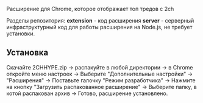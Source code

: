 Расширение для Chrome, которое отображает топ тредов с 2ch

Разделы репозитория:
__extension__ - код расширения
__server__ - серверный инфраструктурный код для работы расширения на Node.js, не требует установки.

## Установка
Скачайте 2CHHYPE.zip -> распакуйте в любой директории -> в Chrome откройте меню настроек -> Выберите "Дополнительные настройки" -> "Расширения" -> Поставьте галочку "Режим разработчика" -> Нажмите на кнопку "Загрузить распакованное расширение" -> Выберите папку, в котой распакован архив -> Готово, расширение установлено.